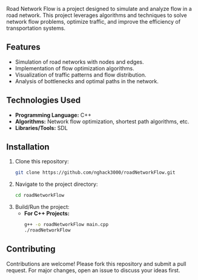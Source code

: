 

Road Network Flow is a project designed to simulate and analyze flow in a road network. This project leverages algorithms and techniques to solve network flow problems, optimize traffic, and improve the efficiency of transportation systems.  

## Features  
- Simulation of road networks with nodes and edges.  
- Implementation of flow optimization algorithms.  
- Visualization of traffic patterns and flow distribution.  
- Analysis of bottlenecks and optimal paths in the network.  

## Technologies Used  
- **Programming Language:** C++  
- **Algorithms:** Network flow optimization, shortest path algorithms, etc.  
- **Libraries/Tools:** SDL 

## Installation  
1. Clone this repository:  
   ```bash  
   git clone https://github.com/nghack3000/roadNetworkFlow.git  
   ```  
2. Navigate to the project directory:  
   ```bash  
   cd roadNetworkFlow  
   ```  
3. Build/Run the project:  
   - **For C++ Projects:**  
     ```bash  
     g++ -o roadNetworkFlow main.cpp  
     ./roadNetworkFlow  
     ```  



## Contributing  
Contributions are welcome! Please fork this repository and submit a pull request. For major changes, open an issue to discuss your ideas first.  



